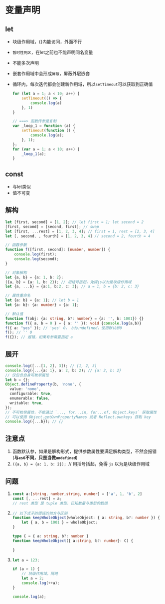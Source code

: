 # 变量声明


## let

- 块级作用域，{}内能访问，外面不行

- `暂时性死区`，在let之前也不能声明同名变量

- 不能多次声明

- 嵌套作用域中会形成`屏蔽`，屏蔽外层嵌套

- 循环内，每次迭代都会创建新作用域，所以`setTimeout`可以获取到正确值

  ```ts
  for (let a = 1; a < 10; a++) {
      setTimeout(() => {
          console.log(a)
      }, 1)
  }
  
  // ===> 函数传参是复制
  var _loop_1 = function (a) {
      setTimeout(function () {
          console.log(a);
      }, 1);
  };
  for (var a = 1; a < 10; a++) {
      _loop_1(a);
  }
  ```


## const

- 与let类似
- 值不可变

## 解构

```typescript
let [first, second] = [1, 2]; // let first = 1; let second = 2
[first, second] = [second, first]; // swap
let [first, ...rest] = [1, 2, 3, 4]; // first = 1, rest = [2, 3, 4]
let [, second, , fourth] = [1, 2, 3, 4] // second = 2, fourth = 4

// 函数参数
function f([first, second]: [number, number]) {
    console.log(first);
    console.log(second);
}

// 对象解构
let {a, b} = {a: 1, b: 2};
({a, b} = {a: 1, b: 2}); // 用括号括起，免得js以为是块级作用域
let {a, ...b} = {a:1, b:2, c: 3}; // a = 1, b = {b: 2, c: 3}

// 属性重命名
let {a: b} = {a: 1}; // let b = 1
let {a: b}: {a: number} = {a: 1};

// 默认值
function f(obj: {a: string, b?: number} = {a: '', b: 1001}) {}
function f({ a, b = 0 } = { a: '' }): void {console.log(a,b)}
f({ a: "yes" }); // 'yes' 0， b为undefined，使用默认参0
f(); // '' 0
f({}); // 报错，如果有参需要指定 a
```

## 展开

```typescript
console.log([...[1, 2], 3]); // [1, 2, 3]
console.log({...{a: 1}, a: 2, b: 2); // {a: 2, b: 2}
// 仅包含自身可枚举属性
let b = {};
Object.defineProperty(b, 'nono', {
  value: 'nono',
  configurable: true,
  enumerable: false,
  writable: true,
});
// 不可枚举属性，不能通过 `..., for...in, for...of, Object.keys` 获取属性
// 可以使用 Object.getOwnPropertyNames 或者 Reflect.ownkeys 获取 key
console.log({...b}); // {}
```



## 注意点

1. 函数默认参，如果是解构形式，提供参数属性要满足解构类型，不然会报错(**与`es6`不同，只是当做`undefined`**)
2. `({a, b} = {a: 1, b: 2}); `// 用括号括起，免得 `js` 以为是块级作用域



## 问题

1. ```typescript
   const a:[string, number,string, number] = ['a', 1, 'b', 2]
   const [, ...rest] = a;
   // rest 类型 是 tuple 类型，已知数量与类型的数组
   ```

2. ```typescript
   // 以下式子的错误的地方与区别
   function keepWholeObject(wholeObject: { a: string, b?: number }) {
       let { a, b = 1001 } = wholeObject;
   }
   
   type C = { a: string, b?: number }
   function keepWholeObject({ a:string, b?: number}: C) {
       
   }
   ```

3. ```ts
   let a = 123;
   
   if (a > 1) {
       // 块级作用域，隔绝
       let a = 2;
       console.log(++a);
   }
   
   console.log(a);
   ```
